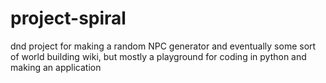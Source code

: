 # project-spiral
dnd project for making a random NPC generator and eventually some sort of world building wiki,
but mostly a playground for coding in python and making an application
